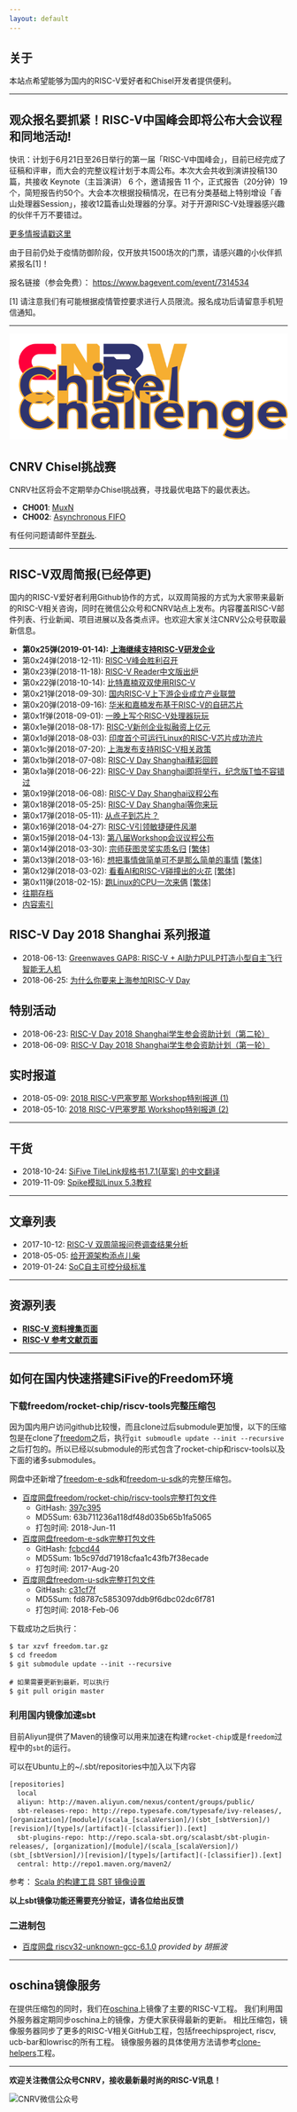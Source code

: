```yaml
---
layout: default
---
```


## 关于

本站点希望能够为国内的RISC-V爱好者和Chisel开发者提供便利。

----

## 观众报名要抓紧！RISC-V中国峰会即将公布大会议程和同地活动!

快讯：计划于6月21日至26日举行的第一届「RISC-V中国峰会」，目前已经完成了征稿和评审，而大会的完整议程计划于本周公布。本次大会共收到演讲投稿130篇，共接收 Keynote（主旨演讲） 6 个，邀请报告 11 个，正式报告（20分钟）19个，简短报告约50个。大会本次根据投稿情况，在已有分类基础上特别增设「香山处理器Session」，接收12篇香山处理器的分享。对于开源RISC-V处理器感兴趣的伙伴千万不要错过。

[更多情报请戳这里](RVWC2021/20210511-registration-is-open)

由于目前仍处于疫情防御阶段，仅开放共1500场次的门票，请感兴趣的小伙伴抓紧报名[1]！

报名链接（参会免费）： https://www.bagevent.com/event/7314534

[1] 请注意我们有可能根据疫情管控要求进行人员限流。报名成功后请留意手机短信通知。


----
![CNRV Chisel Challenge](/assets/images/challenge/ch-logo.png)

## CNRV Chisel挑战赛

CNRV社区将会不定期举办Chisel挑战赛，寻找最优电路下的最优表达。

- **CH001**: [MuxN](/challenge/ch001-mux-n)
- **CH002**: [Asynchronous FIFO](/challenge/ch002-async-fifo)

有任何问题请邮件至[群头](mailto:xfguo@xfguo.org).

----

## RISC-V双周简报(已经停更)

国内的RISC-V爱好者利用Github协作的方式，以双周简报的方式为大家带来最新的RISC-V相关咨询，同时在微信公众号和CNRV站点上发布。内容覆盖RISC-V邮件列表、行业新闻、项目进展以及各类点评。也欢迎大家关注CNRV公众号获取最新信息。

- **第0x25弹(2019-01-14): [上海继续支持RISC-V研发企业](bi-week-rpts/2019-01-14)**
- 第0x24弹(2018-12-11): [RISC-V峰会胜利召开](bi-week-rpts/2018-12-11)
- 第0x23弹(2018-11-18): [RISC-V Reader中文版出炉](bi-week-rpts/2018-11-18)
- 第0x22弹(2018-10-14): [比特嘉楠双双使用RISC-V](bi-week-rpts/2018-10-14)
- 第0x21弹(2018-09-30): [国内RISC-V上下游企业成立产业联盟](bi-week-rpts/2018-09-30)
- 第0x20弹(2018-09-16): [华米和嘉楠发布基于RISC-V的自研芯片](bi-week-rpts/2018-09-16)
- 第0x1f弹(2018-09-01): [一晚上写个RISC-V处理器玩玩](bi-week-rpts/2018-09-01)
- 第0x1e弹(2018-08-17): [RISC-V新创企业拟融资上亿元](bi-week-rpts/2018-08-17)
- 第0x1d弹(2018-08-03): [印度首个可运行Linux的RISC-V芯片成功流片](bi-week-rpts/2018-08-03)
- 第0x1c弹(2018-07-20): [上海发布支持RISC-V相关政策](bi-week-rpts/2018-07-20)
- 第0x1b弹(2018-07-08): [RISC-V Day Shanghai精彩回顾](bi-week-rpts/2018-07-06)
- 第0x1a弹(2018-06-22): [RISC-V Day Shanghai即将举行，纪念版T恤不容错过](bi-week-rpts/2018-06-22)
- 第0x19弹(2018-06-08): [RISC-V Day Shanghai议程公布](bi-week-rpts/2018-06-08)
- 第0x18弹(2018-05-25): [RISC-V Day Shanghai等你来玩](bi-week-rpts/2018-05-25)
- 第0x17弹(2018-05-11): [从点子到芯片？](bi-week-rpts/2018-05-11)
- 第0x16弹(2018-04-27): [RISC-V引领敏捷硬件风潮](bi-week-rpts/2018-04-27)
- 第0x15弹(2018-04-13): [第八届Workshop会议议程公布](bi-week-rpts/2018-04-13)
- 第0x14弹(2018-03-30): [宗师获图灵奖实质名归](bi-week-rpts/2018-03-30) [\[繁体\]](bi-week-rpts/2018-03-30.tc)
- 第0x13弹(2018-03-16): [想把事情做简单可不是那么简单的事情](bi-week-rpts/2018-03-16) [\[繁体\]](bi-week-rpts/2018-03-16.tc)
- 第0x12弹(2018-03-02): [看看AI和RISC-V碰撞出的火花](bi-week-rpts/2018-03-02) [\[繁体\]](bi-week-rpts/2018-03-02.tc)
- 第0x11弹(2018-02-15): [跑Linux的CPU一次来俩](bi-week-rpts/2018-02-15) [\[繁体\]](bi-week-rpts/2018-02-15.tc)
- [往期存档](biweekly-archive)
- [内容索引](bi-week-rpts/bi-week-rpts-index)

## RISC-V Day 2018 Shanghai 系列报道

- 2018-06-13: [Greenwaves GAP8: RISC-V + AI助力PULP打造小型自主飞行智能无人机](/articles/crazyfile-gap8)
- 2018-06-25: [为什么你要来上海参加RISC-V Day](/articles/why-come-to-join-risc-v-day-shanghai)

## 特别活动

- 2018-06-23: [RISC-V Day 2018 Shanghai学生参会资助计划（第二轮）](/articles/risc-v-day-2018-shanghai-student-sponorship-v2)
- 2018-06-09: [RISC-V Day 2018 Shanghai学生参会资助计划（第一轮）](/articles/risc-v-day-2018-shanghai-student-sponorship)

## 实时报道

- 2018-05-09: [2018 RISC-V巴塞罗那 Workshop特别报道 (1)](/articles/riscv-workshop-barcelona-special-rpt-day1)
- 2018-05-10: [2018 RISC-V巴塞罗那 Workshop特别报道 (2)](/articles/riscv-workshop-barcelona-special-rpt-day2)

----

## 干货

- 2018-10-24: [SiFive TileLink规格书1.7.1(草案) 的中文翻译](articles/tl-spec-zh-translate)
- 2019-11-09: [Spike模拟Linux 5.3教程](articles/spike-linux)

----

## 文章列表

- 2017-10-12: [RISC-V 双周简报问卷调查结果分析](articles/2017-10-12-questionaire)
- 2018-05-05: [给开源架构添点儿柴](articles/cold-boiling-water)
- 2019-01-24: [SoC自主可控分级标准](zzkk)

----

## 资源列表

- **[RISC-V 资料搜集页面](resource)**
- **[RISC-V 参考文献页面](papers)**

----

## 如何在国内快速搭建SiFive的Freedom环境

### 下载freedom/rocket-chip/riscv-tools完整压缩包

因为国内用户访问github比较慢，而且clone过后submodule更加慢，以下的压缩包是在clone了[freedom](https://github.com/sifive/freedom)之后，执行`git submoudle update --init --recursive`之后打包的。所以已经以submodule的形式包含了rocket-chip和riscv-tools以及下面的诸多submodules。

网盘中还新增了[freedom-e-sdk](https://github.com/sifive/freedom-e-sdk)和[freedom-u-sdk](https://github.com/sifive/freedom-u-sdk)的完整压缩包。

- [百度网盘freedom/rocket-chip/riscv-tools完整打包文件](https://pan.baidu.com/s/1J9N2VvfY9D6zakh8aMO5rg)
    - GitHash: [397c395](https://github.com/sifive/freedom/commit/397c395b8216c46c3d1b21484d85c6509c3ee7e8)
    - MD5Sum: 63b711236a118df48d035b65b1fa5065
    - 打包时间: 2018-Jun-11
- [百度网盘freedom-e-sdk完整打包文件](https://pan.baidu.com/s/1qYa6fd6)
    - GitHash: [fcbcd44](https://github.com/sifive/freedom-e-sdk/commit/fcbcd440a0556b90bb7f6a739ac567d5f8e93fa2)
    - MD5Sum: 1b5c97dd71918cfaa1c43fb7f38ecade
    - 打包时间: 2017-Aug-20
- [百度网盘freedom-u-sdk完整打包文件](https://pan.baidu.com/s/1i6t6UDB)
    - GitHash: [c31cf7f](https://github.com/sifive/freedom-u-sdk/commit/c31cf7f31d036742b84dd473db4b9fb18abe3c7f)
    - MD5Sum: fd8787c5853097ddb9f6dbc02dc6f781
    - 打包时间: 2018-Feb-06

下载成功之后执行：

~~~
$ tar xzvf freedom.tar.gz
$ cd freedom
$ git submodule update --init --recursive

# 如果需要更新到最新，可以执行
$ git pull origin master
~~~

### 利用国内镜像加速sbt

目前Aliyun提供了Maven的镜像可以用来加速在构建`rocket-chip`或是`freedom`过程中的`sbt`的运行。

可以在Ubuntu上的~/.sbt/repositories中加入以下内容

~~~
[repositories]
  local
  aliyun: http://maven.aliyun.com/nexus/content/groups/public/
  sbt-releases-repo: http://repo.typesafe.com/typesafe/ivy-releases/, [organization]/[module]/(scala_[scalaVersion]/)(sbt_[sbtVersion]/)[revision]/[type]s/[artifact](-[classifier]).[ext]
  sbt-plugins-repo: http://repo.scala-sbt.org/scalasbt/sbt-plugin-releases/, [organization]/[module]/(scala_[scalaVersion]/)(sbt_[sbtVersion]/)[revision]/[type]s/[artifact](-[classifier]).[ext]
  central: http://repo1.maven.org/maven2/
~~~

参考： [Scala 的构建工具 SBT 镜像设置](http://www.jianshu.com/p/c8c48b0b3866)

**以上sbt镜像功能还需要充分验证，请各位给出反馈**

### 二进制包

- [百度网盘 riscv32-unknown-gcc-6.1.0](https://pan.baidu.com/s/1kV7QJkj) *provided by 胡振波*

----

## oschina镜像服务

在提供压缩包的同时，我们在[oschina](http://git.oschina.net)上镜像了主要的RISC-V工程。 我们利用国外服务器定期同步oschina上的镜像，方便大家获得最新的更新。
相比压缩包，镜像服务器同步了更多的RISC-V相关GitHub工程，包括freechipsproject, riscv, ucb-bar和lowrisc的所有工程。
镜像服务器的具体使用方法请参考[clone-helpers](https://github.com/cnrv/clone-helpers/blob/master/README.md)工程。

----

**欢迎关注微信公众号CNRV，接收最新最时尚的RISC-V讯息！**

![CNRV微信公众号](https://cnrv.io/assets/images/cnrv_qr.png)
